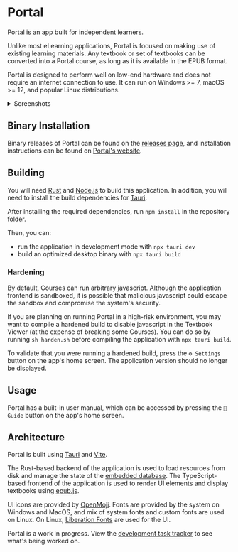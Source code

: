 # Portal

Portal is an app built for independent learners.

Unlike most eLearning applications, Portal is focused on making use of existing learning materials. Any textbook or set of textbooks can be converted into a Portal course, as long as it is available in the EPUB format.

Portal is designed to perform well on low-end hardware and does not require an internet connection to use. It can run on Windows >= 7, macOS >= 12, and popular Linux distributions.

<details>

<summary>Screenshots</summary>

![](docs/screenshots/screenshot-home.png)
![](docs/screenshots/screenshot-viewer.png)
![](docs/screenshots/screenshot-navigator-course.png)
![](docs/screenshots/screenshot-navigator-map.png)

</details>

## Binary Installation

Binary releases of Portal can be found on the [releases page](https://github.com/School-of-Life-Project/Portal/releases), and installation instructions can be found on [Portal's website](https://school-of-life-project.github.io/Portal/).

## Building

You will need [Rust](https://www.rust-lang.org/tools/install) and [Node.js](https://nodejs.org/en/download) to build this application. In addition, you will need to install the build dependencies for [Tauri](https://v2.tauri.app/start/prerequisites/).

After installing the required dependencies, run `npm install` in the repository folder.

Then, you can:
- run the application in development mode with `npx tauri dev`
- build an optimized desktop binary with `npx tauri build`

### Hardening

By default, Courses can run arbitrary javascript. Although the application frontend is sandboxed, it is possible that malicious javascript could escape the sandbox and compromise the system's security.

If you are planning on running Portal in a high-risk environment, you may want to compile a hardened build to disable javascript in the Textbook Viewer (at the expense of breaking some Courses). You can do so by running `sh harden.sh` before compiling the application with `npx tauri build`.

To validate that you were running a hardened build, press the `⚙️ Settings` button on the app's home screen. The application version should no longer be displayed.

## Usage

Portal has a built-in user manual, which can be accessed by pressing the `📜 Guide` button on the app's home screen.

## Architecture

Portal is built using [Tauri](https://tauri.app) and [Vite](https://vitejs.dev).

The Rust-based backend of the application is used to load resources from disk and manage the state of the [embedded database](https://github.com/spacejam/sled). The TypeScript-based frontend of the application is used to render UI elements and display textbooks using [epub.js](https://github.com/futurepress/epub.js/).

UI icons are provided by [OpenMoji](https://openmoji.org). Fonts are provided by the system on Windows and MacOS, and mix of system fonts and custom fonts are used on Linux. On Linux, [Liberation Fonts](https://github.com/liberationfonts/liberation-fonts) are used for the UI.

Portal is a work in progress. View the [development task tracker](https://github.com/orgs/School-of-Life-Project/projects/1) to see what's being worked on.